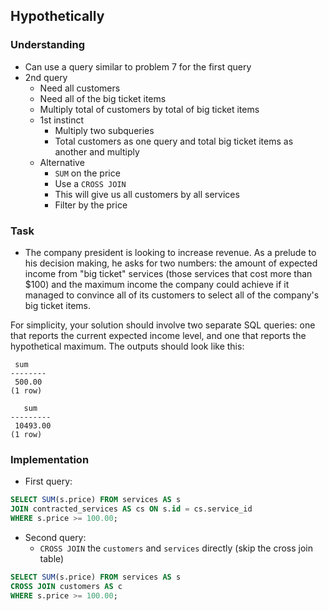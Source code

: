 ## Hypothetically

### Understanding
- Can use a query similar to problem 7 for the first query
- 2nd query
  + Need all customers
  + Need all of the big ticket items
  + Multiply total of customers by total of big ticket items
  + 1st instinct
    * Multiply two subqueries
    * Total customers as one query and total big ticket items as another and multiply
  + Alternative
    * `SUM` on the price
    * Use a `CROSS JOIN`
    * This will give us all customers by all services
    * Filter by the price

### Task
- The company president is looking to increase revenue. As a prelude to his decision making, he asks for two numbers: the amount of expected income from "big ticket" services (those services that cost more than $100) and the maximum income the company could achieve if it managed to convince all of its customers to select all of the company's big ticket items.

For simplicity, your solution should involve two separate SQL queries: one that reports the current expected income level, and one that reports the hypothetical maximum. The outputs should look like this:

```
 sum
--------
 500.00
(1 row)
```
```
   sum
---------
 10493.00
(1 row)
```

### Implementation
- First query:
```sql
SELECT SUM(s.price) FROM services AS s
JOIN contracted_services AS cs ON s.id = cs.service_id
WHERE s.price >= 100.00;
```

- Second query:
  + `CROSS JOIN` the `customers` and `services` directly (skip the cross join table)
```sql
SELECT SUM(s.price) FROM services AS s
CROSS JOIN customers AS c
WHERE s.price >= 100.00;
``` 
